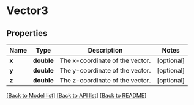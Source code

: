 # Vector3

## Properties
Name | Type | Description | Notes
------------ | ------------- | ------------- | -------------
**x** | **double** | The x-coordinate of the vector. | [optional] 
**y** | **double** | The y-coordinate of the vector. | [optional] 
**z** | **double** | The z-coordinate of the vector. | [optional] 

[[Back to Model list]](../README.md#documentation-for-models) [[Back to API list]](../README.md#documentation-for-api-endpoints) [[Back to README]](../README.md)


